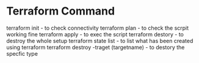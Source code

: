 # Terraform Command
terraform init - to check connectivity
terraform plan - to check the scrpit working fine
terraform apply - to exec the script
terraform destory - to destroy the whole setup
terraform state list - to list what has been created using terraform
terraform destroy -traget (targetname) - to destory the specfic type
